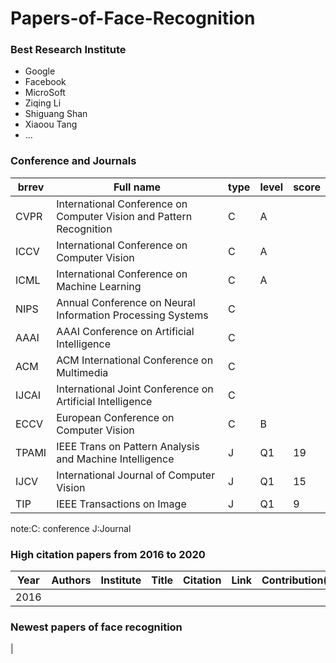 # Papers-of-Face-Recognition
### Best Research Institute
* Google
* Facebook
* MicroSoft
* Ziqing Li
* Shiguang Shan
* Xiaoou Tang
* ...

### Conference and Journals
|brrev|Full name|type|level|score|
|---|---|---|---|---|
|CVPR|International Conference on Computer Vision and Pattern Recognition|C| A|
|ICCV|International Conference on Computer Vision|C| A|
|ICML|International Conference on Machine Learning|C|A|
|NIPS|Annual Conference on Neural Information Processing Systems|C|
|AAAI|AAAI Conference on Artificial Intelligence|C|
|ACM |ACM International Conference on Multimedia|C|
|IJCAI|International Joint Conference on Artificial Intelligence|C|
|ECCV|European Conference on Computer Vision|C|B|
|TPAMI|IEEE Trans on Pattern Analysis and Machine Intelligence|J|Q1|19|
|IJCV| International Journal of Computer Vision|J|Q1|15|
|TIP|IEEE Transactions on Image |J|Q1|9|

note:C: conference  J:Journal

### High citation papers from 2016 to 2020
|Year| Authors|Institute|Title|Citation|Link|Contribution(idea)|
|---|---|---|---|---|---|---|
|2016|





### Newest papers of face recognition
|

